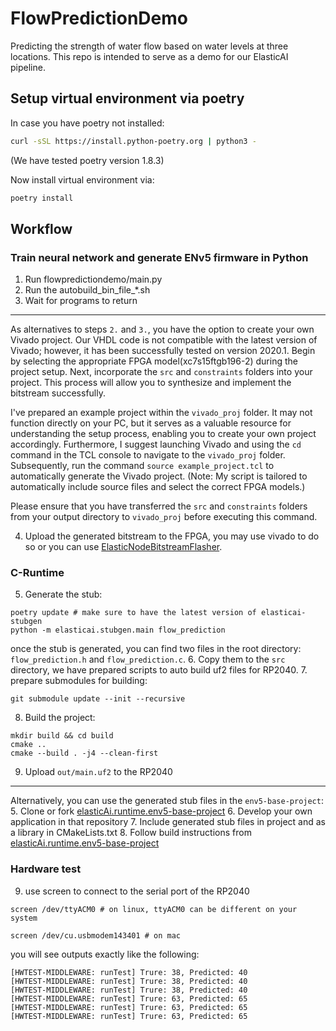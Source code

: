 # FlowPredictionDemo
Predicting the strength of water flow based on water levels at three locations. This repo is intended to serve as a demo for our ElasticAI pipeline.


## Setup virtual environment via poetry

In case you have poetry not installed:
```bash
curl -sSL https://install.python-poetry.org | python3 -
```
(We have tested poetry version 1.8.3)

Now install virtual environment via:
```bash
poetry install
```

## Workflow
### Train neural network and generate ENv5 firmware in Python
1. Run flowpredictiondemo/main.py
2. Run the autobuild_bin_file_*.sh
3. Wait for programs to return
---
As alternatives to steps `2.` and `3.`, you have the option to create your own Vivado project. Our VHDL code is not compatible with the latest version of Vivado; however, it has been successfully tested on version 2020.1. Begin by selecting the appropriate FPGA model(xc7s15ftgb196-2) during the project setup. Next, incorporate the `src` and `constraints` folders into your project. This process will allow you to synthesize and implement the bitstream successfully.

I've prepared an example project within the `vivado_proj` folder. It may not function directly on your PC, but it serves as a valuable resource for understanding the setup process, enabling you to create your own project accordingly. Furthermore, I suggest launching Vivado and using the `cd` command in the TCL console to navigate to the `vivado_proj` folder. Subsequently, run the command `source example_project.tcl` to automatically generate the Vivado project. (Note: My script is tailored to automatically include source files and select the correct FPGA models.)

Please ensure that you have transferred the `src` and `constraints` folders from your output directory to `vivado_proj` before executing this command.

4. Upload the generated bitstream to the FPGA, you may use vivado to do so or you can use [ElasticNodeBitstreamFlasher](https://github.com/SuperChange001/ElasticNodeBitstreamFlasher).

### C-Runtime

5. Generate the stub:
```
poetry update # make sure to have the latest version of elasticai-stubgen
python -m elasticai.stubgen.main flow_prediction
```
once the stub is generated, you can find two files in the root directory: `flow_prediction.h` and `flow_prediction.c`.
6. Copy them to the `src` directory, we have prepared scripts to auto build uf2 files for RP2040.
7. prepare submodules for building:
```
git submodule update --init --recursive
```
8. Build the project:
```
mkdir build && cd build
cmake ..
cmake --build . -j4 --clean-first
```
9. Upload `out/main.uf2` to the RP2040
---
Alternatively, you can use the generated stub files in the `env5-base-project`:
5. Clone or fork [elasticAi.runtime.env5-base-project](https://github.com/es-ude/enV5-base-project)
6. Develop your own application in that repository
7. Include generated stub files in project and as a library in CMakeLists.txt
8. Follow build instructions from [elasticAi.runtime.env5-base-project](https://github.com/es-ude/enV5-base-project)

### Hardware test
9. use screen to connect to the serial port of the RP2040
```
screen /dev/ttyACM0 # on linux, ttyACM0 can be different on your system

screen /dev/cu.usbmodem143401 # on mac
```
you will see outputs exactly like the following:
```
[HWTEST-MIDDLEWARE: runTest] Trure: 38, Predicted: 40
[HWTEST-MIDDLEWARE: runTest] Trure: 38, Predicted: 40
[HWTEST-MIDDLEWARE: runTest] Trure: 38, Predicted: 40
[HWTEST-MIDDLEWARE: runTest] Trure: 63, Predicted: 65
[HWTEST-MIDDLEWARE: runTest] Trure: 63, Predicted: 65
[HWTEST-MIDDLEWARE: runTest] Trure: 63, Predicted: 65
```